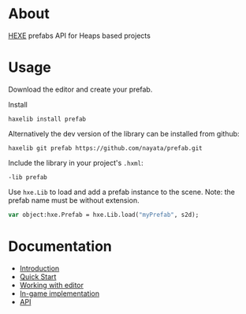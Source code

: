 # About
[HEXE](https://github.com/nayata/hexe) prefabs API for Heaps based projects


# Usage

Download the editor and create your prefab. 

Install

```
haxelib install prefab
```

Alternatively the dev version of the library can be installed from github:

```
haxelib git prefab https://github.com/nayata/prefab.git
```

Include the library in your project's `.hxml`:

```
-lib prefab
```

Use `hxe.Lib` to load and add a prefab instance to the scene. Note: the prefab name must be without extension.

```haxe
var object:hxe.Prefab = hxe.Lib.load("myPrefab", s2d);
```


# Documentation

* [Introduction](https://nayata.github.io/hexe)  
* [Quick Start](https://nayata.github.io/hexe/#quick-start)  
* [Working with editor](https://nayata.github.io/hexe/#working-with-editor)  
* [In-game implementation](https://nayata.github.io/hexe-lib)  
* [API](https://nayata.github.io/hexe-api)
